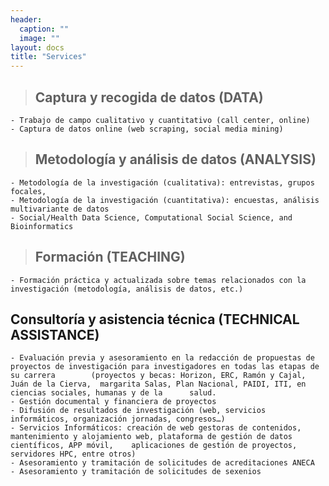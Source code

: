 ```yaml
---
header:
  caption: ""
  image: ""
layout: docs
title: "Services"
---
```


> ## Captura y recogida de datos (DATA)
    - Trabajo de campo cualitativo y cuantitativo (call center, online)
    - Captura de datos online (web scraping, social media mining)

> ## Metodología y análisis de datos (ANALYSIS)
    - Metodología de la investigación (cualitativa): entrevistas, grupos focales,
    - Metodología de la investigación (cuantitativa): encuestas, análisis multivariante de datos
    - Social/Health Data Science, Computational Social Science, and Bioinformatics

> ## Formación (TEACHING)
    - Formación práctica y actualizada sobre temas relacionados con la investigación (metodología, análisis de datos, etc.)

## Consultoría y asistencia técnica (TECHNICAL ASSISTANCE)	
    - Evaluación previa y asesoramiento en la redacción de propuestas de proyectos de investigación para investigadores en todas las etapas de su carrera        (proyectos y becas: Horizon, ERC, Ramón y Cajal, Juán de la Cierva,  margarita Salas, Plan Nacional, PAIDI, ITI, en ciencias sociales, humanas y de la      salud.  
    - Gestión documental y financiera de proyectos
    - Difusión de resultados de investigación (web, servicios informáticos, organización jornadas, congresos…)
    - Servicios Informáticos: creación de web gestoras de contenidos, mantenimiento y alojamiento web, plataforma de gestión de datos científicos, APP móvil,    aplicaciones de gestión de proyectos, servidores HPC, entre otros)
    - Asesoramiento y tramitación de solicitudes de acreditaciones ANECA
    - Asesoramiento y tramitación de solicitudes de sexenios
